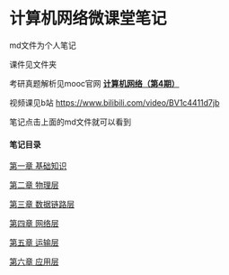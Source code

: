 # 计算机网络微课堂笔记
md文件为个人笔记

课件见文件夹

考研真题解析见mooc官网 [**计算机网络（第4期）**](https://www.xueyinonline.com/detail/216843891)

视频课见b站 https://www.bilibili.com/video/BV1c4411d7jb

笔记点击上面的md文件就可以看到

#### 笔记目录

[第一章 基础知识](https://github.com/kagangtuya-star/ComputerNetworkNotes/blob/main/%E8%AE%A1%E7%AE%97%E6%9C%BA%E7%BD%91%E7%BB%9C%E5%BE%AE%E8%AF%BE%E5%A0%82%E7%AC%94%E8%AE%B0%E7%AC%AC%E4%B8%80%E7%AB%A0.md) 

[第二章 物理层](https://github.com/kagangtuya-star/ComputerNetworkNotes/blob/main/%E8%AE%A1%E7%AE%97%E6%9C%BA%E7%BD%91%E7%BB%9C%E5%BE%AE%E8%AF%BE%E5%A0%82%E7%AC%94%E8%AE%B0%E7%AC%AC%E4%BA%8C%E7%AB%A0.md)

[第三章 数据链路层](https://github.com/kagangtuya-star/ComputerNetworkNotes/blob/main/%E8%AE%A1%E7%AE%97%E6%9C%BA%E7%BD%91%E7%BB%9C%E5%BE%AE%E8%AF%BE%E5%A0%82%E7%AC%94%E8%AE%B0%E7%AC%AC%E4%B8%89%E7%AB%A0.md)

[第四章 网络层](https://github.com/kagangtuya-star/ComputerNetworkNotes/blob/main/%E8%AE%A1%E7%AE%97%E6%9C%BA%E7%BD%91%E7%BB%9C%E5%BE%AE%E8%AF%BE%E5%A0%82%E7%AC%94%E8%AE%B0%E7%AC%AC%E5%9B%9B%E7%AB%A0.md)

[第五章 运输层](https://github.com/kagangtuya-star/ComputerNetworkNotes/blob/main/计算机网络微课堂笔记第五章.md)

[第六章 应用层](https://github.com/kagangtuya-star/ComputerNetworkNotes/blob/main/计算机网络微课堂笔记第六章.md)
